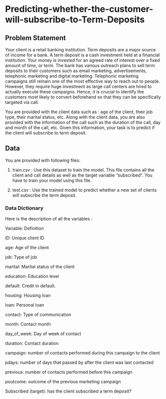 # Predicting-whether-the-customer-will-subscribe-to-Term-Deposits

## Problem Statement

Your client is a retail banking institution. Term deposits are a major source of income for a bank. A term deposit is a cash investment held at a financial institution. Your money is invested for an agreed rate of interest over a fixed amount of time, or term. The bank has various outreach plans to sell term deposits to their customers such as email marketing, advertisements, telephonic marketing and digital marketing. Telephonic marketing campaigns still remain one of the most effective way to reach out to people. However, they require huge investment as large call centers are hired to actually execute these campaigns. Hence, it is crucial to identify the customers most likely to convert beforehand so that they can be specifically targeted via call.

You are provided with the client data such as : age of the client, their job type, their marital status, etc. Along with the client data, you are also provided with the information of the call such as the duration of the call, day and month of the call, etc. Given this information, your task is to predict if the client will subscribe to term deposit.

## Data

You are provided with following files:

1. train.csv : Use this dataset to train the model. This file contains all the client and call details as well 
as the target variable “subscribed”. You have to train your model using this file.

2. test.csv : Use the trained model to predict whether a new set of clients
will subscribe the term deposit.

### Data Dictionary

Here is the description of all the variables :

Variable: Definition

ID: Unique client ID

age: Age of the client

job: Type of job

marital: Marital status of the client

education: Education level

default: Credit in default.

housing: Housing loan

loan: Personal loan

contact: Type of communication

month: Contact month

day_of_week: Day of week of contact

duration: Contact duration

campaign: number of contacts performed during this
campaign to the client

pdays: number of days that passed by after the client was last contacted

previous: number of contacts performed before this
campaign

poutcome: outcome of the previous marketing campaign

Subscribed (target): has the client subscribed a term deposit?

